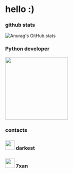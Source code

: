 # hello :)

### github stats
![Anurag's GitHub stats](https://github-readme-stats.vercel.app/api?username=okxan&show_icons=true&theme=dracula)

### Python developer
<img src="https://i.imgur.com/Uz8A9gH.png" width="200">

### contacts
### <img src="https://i.imgur.com/ySFh4zD.png" width="30"> darkest<br>
### <img src="https://i.imgur.com/ySFh4zD.png" width="30"> 7xan

